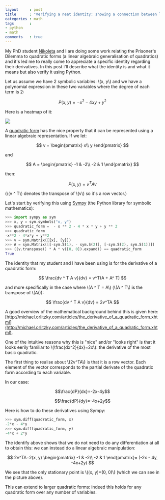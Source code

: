 ```yaml
---
layout     : post
title      : "Verifying a neat identity: showing a connection between linear algebra and calculus"
categories : math
tags       :
- python
- math
comments   : true
---
```


My PhD student [Nikoleta](https://twitter.com/NikoletaGlyn) and I are doing some
work relating the Prisoner's Dilemma to quadratic forms (a linear algebraic
generalisation of quadratics) and it's led me to really come to appreciate a
specific identity regarding their derivatives. In this post I'll describe what
the identity is and what it means but also verify it using Python.

Let us assume we have 2 symbolic variables: \\(x, y\\) and we have a polynomial
expression in these two variables where the degree of each term is 2:

$$
P(x, y) = - x ^ 2 - 4 x y + y ^ 2 
$$

Here is a heatmap of it:

![]({{site.baseurl}}/assets/images/plot_of_quadratic_form.svg)


A [quadratic form](https://en.wikipedia.org/wiki/Quadratic_form) has the nice
property that it can be represented using a linear algebraic representation. If
we let:

$$
v = 
\begin{pmatrix}
x\\
y
\end{pmatrix}
$$

and

$$
A = \begin{pmatrix}
-1 & -2\\
-2 & 1
\end{pmatrix}
$$

then:

$$
P(x, y) = v ^ T A v
$$

(\\(v ^ T\\) denotes the transpose of \\(v\\) so it's a row vector.)

Let's start by verifying this using [Sympy](http://www.sympy.org/en/index.html)
(the Python library for symbolic mathematics):


```python
>>> import sympy as sym
>>> x, y = sym.symbols("x, y")
>>> quadratic_form =  - x ** 2 - 4 * x * y + y ** 2 
>>> quadratic_form
-x**2 - 4*x*y + y**2
>>> v = sym.Matrix([[x], [y]])
>>> A = sym.Matrix([[-sym.S(1), - sym.S(2)], [-sym.S(2), sym.S(1)]])
>>> ((v.transpose() * A * v)[0, 0]).expand() == quadratic_form
True

```

The identity that my student and I have been using is for the derivative
of a quadratic form:

$$
\frac{dv ^ T A v}{dv} = v^T(A + A^ T)
$$

and more specifically in the case where \\(A ^ T = A\\) (\\(A ^ T\\) is the
transpose of \\(A\\)):

$$
\frac{dv ^ T A v}{dv} = 2v^TA
$$

A good overview of the mathematical background behind this is given here:
[http://michael.orlitzky.com/articles/the_derivative_of_a_quadratic_form.xhtml](http://michael.orlitzky.com/articles/the_derivative_of_a_quadratic_form.xhtml).

One of the intuitive reasons why this is "nice" and/or "looks right" is that it
looks eerily familiar to \\(\frac{dx^2}{dx}=2x\\): the derivative of the most
basic quadratic.

The first thing to realise about \\(2v^TA\\) is that it is a row vector. Each
element of the vector corresponds to the partial derivate of the
quadratic form according to each variable.

In our case:

$$\frac{dP}{dx}=-2x-4y$$

$$\frac{dP}{dy}=-4x+2y$$

Here is how to do these derivatives using Sympy:

```python
>>> sym.diff(quadratic_form, x)
-2*x - 4*y
>>> sym.diff(quadratic_form, y)
-4*x + 2*y

```

The identify above shows that we do not need to do any differentiation
at all to obtain this: we can instead do a linear algebraic manipulation:

$$
2v^TA=2(x, y)
\begin{pmatrix}
-1 & -2\\
-2 & 1
\end{pmatrix}=
(-2x - 4y, -4x+2y)
$$

We see that the only stationary point is \\((x, y)=(0, 0)\\) (which we can
see in the picture above).

This can extend to larger quadratic forms: indeed this holds for any
quadratic form over any number of variables.
